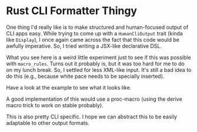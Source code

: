 # Rust CLI Formatter Thingy

One thing I'd really like is to make structured and human-focused output of CLI
apps easy. While trying to come up with a `HumanCliOutput` trait (kinda like
`Display`), I once again came across the fact that this code would be awfully
imperative. So, I tried writing a JSX-like declarative DSL.

What you see here is a weird little experiment just to see if this was possible
with `macro_rules`. Turns out it probably is, but it was too hard for me to do
on my lunch break. So, I settled for less XML-like input. It's still a bad idea
to do this (e.g., because white pace needs to be specially inserted).

Have a look at the example to see what it looks like.

A good implementation of this would use a proc-macro (using the derive macro
trick to work on stable probably).

This is also pretty CLI specific. I hope we can abstract this to be easily
adaptable to other output formats.

